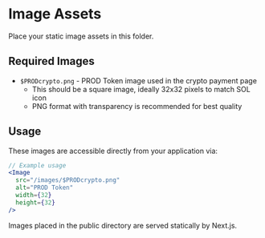 # Image Assets

Place your static image assets in this folder.

## Required Images

- `$PRODcrypto.png` - PROD Token image used in the crypto payment page
  - This should be a square image, ideally 32x32 pixels to match SOL icon
  - PNG format with transparency is recommended for best quality

## Usage

These images are accessible directly from your application via:

```jsx
// Example usage
<Image 
  src="/images/$PRODcrypto.png"
  alt="PROD Token"
  width={32}
  height={32}
/>
```

Images placed in the public directory are served statically by Next.js. 